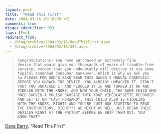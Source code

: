 ```yaml
---
layout: post
title: '"Read This First"'
date: 2004-03-16 10:18:00 +01
comments: true
disqus_identifier: 353
tags: [Fun]
redirect_from:
  - /blog/archive/2004/03/16/ReadThisFirst.aspx
  - /blog/archive/2004/03/16/353.aspx
---
```


>     Congratulations! You have purchased an extremely fine
>     device that would give you thousands of years of trouble-free 
>     service, except that you undoubtably will destroy it via some 
>     typical bonehead consumer maneuver. Which is why we ask you
>     to PLEASE FOR GOD'S SAKE READ THIS OWNER'S MANUAL CAREFULLY
>     BEFORE YOU UNPACK THE DEVICE. YOU ALREADY UNPACKED IT, DIDN'T
>     YOU? YOU UNPACKED IT AND PLUGGED IT IN AND TURNED IT ON AND 
>     FIDDLED WITH THE KNOBS, AND NOW YOUR CHILD, THE SAME CHILD WHO
>     ONCE SHOVED A POLISH SAUSAGE INTO YOUR VIDEOCASSETTE RECORDER
>     AND SET IT ON "FAST FORWARD", THIS CHILD ALSO IS FIDDLING
>     WITH THE KNOBS, RIGHT? AND YOU'RE JUST NOW STARTING TO READ 
>     THE INSTRUCTIONS, RIGHT??? WE MIGHT AS WELL JUST BREAK THESE 
>     DEVICES RIGHT AT THE FACTORY BEFORE WE SHIP THEM OUT, YOU 
>     KNOW THAT? 

[Dave Barry](http://davebarry.com/), "Read This First"


